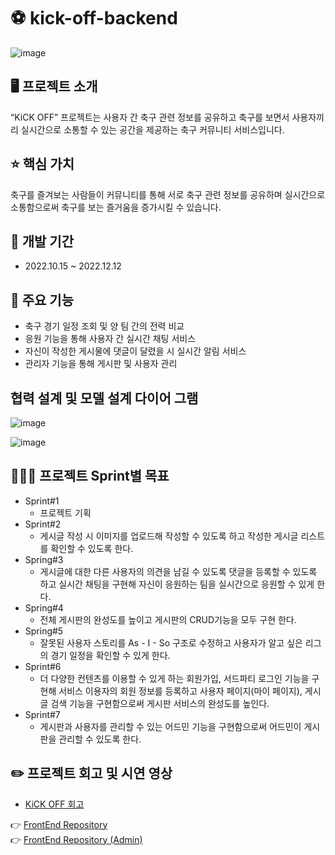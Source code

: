 # ⚽️ kick-off-backend 

![image](https://user-images.githubusercontent.com/104769120/210559166-5ba43ecf-f7b0-4d44-b701-a4070a069e9b.png)

## 🖥 프로젝트 소개
“KiCK OFF” 프로젝트는 사용자 간 축구 관련 정보를 공유하고 축구를 보면서 사용자끼리 실시간으로 소통할 수 있는 공간을 제공하는 축구 커뮤니티 서비스입니다.

## ⭐️ 핵심 가치
축구를 즐겨보는 사람들이 커뮤니티를 통해 서로 축구 관련 정보를 공유하며 실시간으로 소통함으로써 축구를 보는 즐거움을 증가시킬 수 있습니다.

## 📆 개발 기간
- 2022.10.15 ~ 2022.12.12

## 📖 주요 기능
- 축구 경기 일정 조회 및 양 팀 간의 전력 비교 
- 응원 기능을 통해 사용자 간 실시간 채팅 서비스
- 자신이 작성한 게시물에 댓글이 달렸을 시 실시간 알림 서비스
- 관리자 기능을 통해 게시판 및 사용자 관리 
 
## 협력 설계 및 모델 설계 다이어 그램
![image](https://user-images.githubusercontent.com/104769120/210564387-3e59abfc-33d1-463b-83d6-650f88c49a1f.png)

![image](https://user-images.githubusercontent.com/104769120/210564202-2b7d185e-1c18-428b-8466-90cce75d4d2c.png)

 
## 🏃🏻‍♂️ 프로젝트 Sprint별 목표 
- Sprint#1
  - 프로젝트 기획
- Sprint#2
  - 게시글 작성 시 이미지를 업로드해 작성할 수 있도록 하고 작성한 게시글 리스트를 확인할 수 있도록 한다.
- Spring#3
  - 게시글에 대한 다른 사용자의 의견을 남길 수 있도록 댓글을 등록할 수 있도록 하고 실시간 채팅을 구현해 자신이 응원하는 팀을 실시간으로 응원할 수 있게 한다.
- Spring#4
  - 전체 게시판의 완성도를 높이고 게시판의 CRUD기능을 모두 구현 한다.
- Spring#5
  - 잘못된 사용자 스토리를 As - I - So 구조로 수정하고 사용자가 알고 싶은 리그의 경기 일정을 확인할 수 있게 한다.
- Sprint#6
  - 더 다양한 컨텐츠를 이용할 수 있게 하는 회원가입, 서드파티 로그인 기능을 구현해 서비스 이용자의 회원 정보를 등록하고 사용자 페이지(마이 페이지), 게시글 검색 기능을 구현함으로써 게시판 서비스의 완성도를 높인다.
- Sprint#7
  - 게시판과 사용자를 관리할 수 있는 어드민 기능을 구현함으로써 어드민이 게시판을 관리할 수 있도록 한다.


## ✏️ 프로젝트 회고 및 시연 영상
- [KiCK OFF 회고](https://seungjjun.tistory.com/220)

👉 [FrontEnd Repository](https://github.com/seungjjun/kick-off-frontend)
<br>
👉 [FrontEnd Repository (Admin)](https://github.com/seungjjun/kick-off-admin)
 
